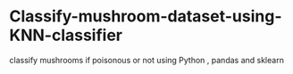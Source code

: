 # Classify-mushroom-dataset-using-KNN-classifier
classify mushrooms if poisonous or not using Python , pandas and sklearn  
